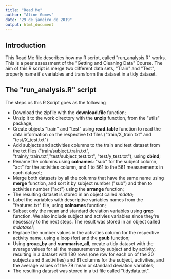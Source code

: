 ```yaml
---
title: "Read Me"
author: "Aline Gomes"
date: "29 de janeiro de 2019"
output: html_document
---
```


## Introduction
This Read Me file describes how my R script, called "run_analysis.R" works. This is a peer assessment of the "Getting and Cleaning Data" Course.
The aim of this R script is merge two different data sets, "Train" and "Test", properly name it's variables and transform the dataset in a tidy dataset.

## The "run_analysis.R" script

The steps os this R Script goes as the following

* Download the zipfile with the **download.file** function;
* Unzip it to the work directory with the **unzip** function, from the "utils" package;
* Create objects "train" and "test" using **read.table** function to read the data information on the respective txt files ("train/X_train.txt" and "test/X_test.txt")
* Add subjects and activities columns to the train and test dataset from the txt files ("train/subject_train.txt", "train/y_train.txt","test/subject_test.txt", "test/y_test.txt"), using **cbind**;
* Rename the columns using **colnames**: "sub" for the subject column, "act" for the activities column, and 1 to 561 to the 561 measurements in each dataset;
* Merge both datasets by all the columns that have the same name using **merge** function, and sort it by subject number ("sub") and then to activities number ("act") using the **arrange** function;
* The resulting dataset is stored in an object called *mdata*;
* Label the variables with descriptive variables names from the "features.txt" file, using **colnames** function;
* Subset only the mean and standard deviation variables using **grep** function. We also include subject and activies variables since they're necessary to the next steps. The result was stored in an object called *mdatasel*;
* Replace the number values in the activities column for the respective activity name, using a loop (for) and the **gsub** function;
* Using **group_by** and **summarise_all**, create a tidy dataset with the average values for all the measurements by subject and by activity, resulting in a dataset with 180 rows (one row for each on of the 30 subjects and 6 activities) and 81 columns for the subject, activities, and the average values of the 79 mean or standard deviation variables; 
* The resulting dataset was stored in a txt file called "tidydata.txt".



